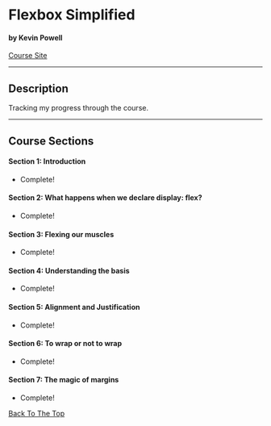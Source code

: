# Flexbox Simplified

#### by Kevin Powell

[Course Site](https://www.flexboxsimplified.com/)

---

## Description

Tracking my progress through the course.

---

## Course Sections

#### Section 1: Introduction

- Complete!

#### Section 2: What happens when we declare display: flex?

- Complete!

#### Section 3: Flexing our muscles

- Complete!

#### Section 4: Understanding the basis

- Complete!

#### Section 5: Alignment and Justification

- Complete!

#### Section 6: To wrap or not to wrap

- Complete!

#### Section 7: The magic of margins

- Complete!

[Back To The Top](#flexbox-simplified)
